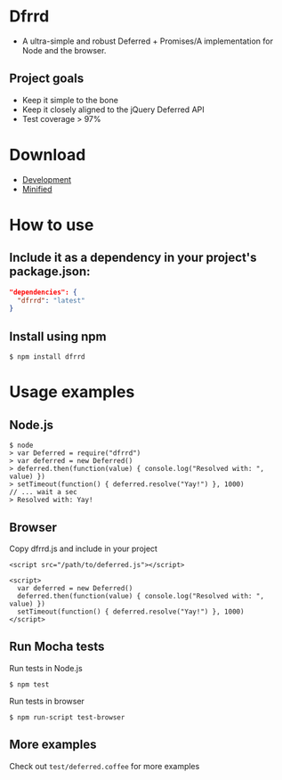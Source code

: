 # Dfrrd

- A ultra-simple and robust Deferred + Promises/A implementation for Node and the browser.

## Project goals

- Keep it simple to the bone
- Keep it closely aligned to the jQuery Deferred API
- Test coverage > 97%

# Download

- <a href="https://raw.github.com/bjoerge/deferred.js/master/dist/dfrrd.js">Development</a>
- <a href="https://raw.github.com/bjoerge/deferred.js/master/dist/dfrrd.min.js">Minified</a>

# How to use

## Include it as a dependency in your project's package.json:

```json
"dependencies": {
  "dfrrd": "latest"
}
```

## Install using npm

    $ npm install dfrrd

# Usage examples

## Node.js

    $ node
    > var Deferred = require("dfrrd")
    > var deferred = new Deferred()
    > deferred.then(function(value) { console.log("Resolved with: ", value) })
    > setTimeout(function() { deferred.resolve("Yay!") }, 1000)
    // ... wait a sec
    > Resolved with: Yay!

## Browser

Copy dfrrd.js and include in your project

    <script src="/path/to/deferred.js"></script>

    <script>
      var deferred = new Deferred()
      deferred.then(function(value) { console.log("Resolved with: ", value) })
      setTimeout(function() { deferred.resolve("Yay!") }, 1000)
    </script>

## Run Mocha tests

  Run tests in Node.js

    $ npm test
    
  Run tests in browser

    $ npm run-script test-browser

## More examples
Check out `test/deferred.coffee` for more examples